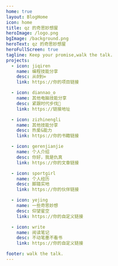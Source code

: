 ```yaml
---
home: true
layout: BlogHome
icon: home
title: qz 的奇思妙想屋
heroImage: /logo.png
bgImage: /background.png
heroText: qz 的奇思妙想屋
heroFullScreen: true
tagline: Keep your promise,walk the talk.
projects:
  - icon: jiqiren
    name: 编程技能分享
    desc: 从0到∞
    link: https://你的项目链接

  - icon: diannao_o
    name: 其他电脑技能分享
    desc: 紧跟时代步伐🫡
    link: https://链接地址

  - icon: zizhinengli
    name: 其他技能分享
    desc: 热爱&能力
    link: https://你的书籍链接

  - icon: gerenjianjie
    name: 个人介绍
    desc: 你好，我是仇真
    link: https://你的文章链接

  - icon: sportgirl
    name: 个人经历
    desc: 脚踏实地
    link: https://你的伙伴链接

  - icon: yejing
    name: 一些奇思妙想
    desc: 仰望星空
    link: https://你的自定义链接

  - icon: write
    name: 阅读笔记
    desc: 不动笔墨不看书
    link: https://你的自定义链接

footer: walk the talk.
---
```


